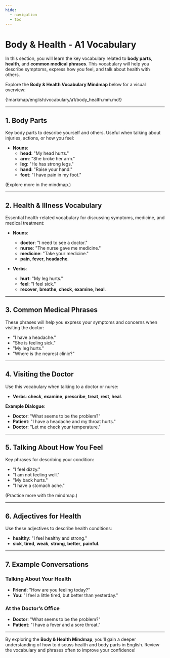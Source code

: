 ```yaml
---
hide:
  - navigation
  - toc
---
```


# Body & Health - A1 Vocabulary

In this section, you will learn the key vocabulary related to **body parts**, **health**, and **common medical phrases**. This vocabulary will help you describe symptoms, express how you feel, and talk about health with others.

Explore the **Body & Health Vocabulary Mindmap** below for a visual overview:

{!markmap/english/vocabulary/a1/body_health.mm.md!}

---

## 1. Body Parts

Key body parts to describe yourself and others. Useful when talking about injuries, actions, or how you feel:

- **Nouns**:
  - **head**: "My head hurts."
  - **arm**: "She broke her arm."
  - **leg**: "He has strong legs."
  - **hand**: "Raise your hand."
  - **foot**: "I have pain in my foot."

(Explore more in the mindmap.)

---

## 2. Health & Illness Vocabulary

Essential health-related vocabulary for discussing symptoms, medicine, and medical treatment:

- **Nouns**:

  - **doctor**: "I need to see a doctor."
  - **nurse**: "The nurse gave me medicine."
  - **medicine**: "Take your medicine."
  - **pain**, **fever**, **headache**.

- **Verbs**:
  - **hurt**: "My leg hurts."
  - **feel**: "I feel sick."
  - **recover**, **breathe**, **check**, **examine**, **heal**.

---

## 3. Common Medical Phrases

These phrases will help you express your symptoms and concerns when visiting the doctor:

- "I have a headache."
- "She is feeling sick."
- "My leg hurts."
- "Where is the nearest clinic?"

---

## 4. Visiting the Doctor

Use this vocabulary when talking to a doctor or nurse:

- **Verbs**: **check**, **examine**, **prescribe**, **treat**, **rest**, **heal**.

**Example Dialogue**:

- **Doctor**: "What seems to be the problem?"
- **Patient**: "I have a headache and my throat hurts."
- **Doctor**: "Let me check your temperature."

---

## 5. Talking About How You Feel

Key phrases for describing your condition:

- "I feel dizzy."
- "I am not feeling well."
- "My back hurts."
- "I have a stomach ache."

(Practice more with the mindmap.)

---

## 6. Adjectives for Health

Use these adjectives to describe health conditions:

- **healthy**: "I feel healthy and strong."
- **sick**, **tired**, **weak**, **strong**, **better**, **painful**.

---

## 7. Example Conversations

### Talking About Your Health

- **Friend**: "How are you feeling today?"
- **You**: "I feel a little tired, but better than yesterday."

### At the Doctor’s Office

- **Doctor**: "What seems to be the problem?"
- **Patient**: "I have a fever and a sore throat."

---

By exploring the **Body & Health Mindmap**, you'll gain a deeper understanding of how to discuss health and body parts in English. Review the vocabulary and phrases often to improve your confidence!
